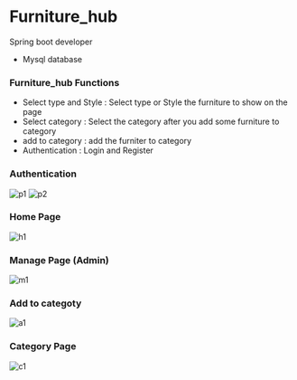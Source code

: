 # Furniture_hub 
Spring boot developer
- Mysql database

### Furniture_hub Functions
- Select type and Style : Select type or Style the furniture to show on the page
- Select category : Select the category after you add some furniture to category
- add to category : add the furniter to category
- Authentication : Login and Register

### Authentication
![p1](https://user-images.githubusercontent.com/71135805/213914288-f6383af2-4225-4bf7-a34b-ef12f1f5893f.jpg)
![p2](https://user-images.githubusercontent.com/71135805/213914291-a56b4aca-c7ed-4d88-8d58-ff91b9b0bdf7.jpg)

### Home Page
![h1](https://user-images.githubusercontent.com/71135805/213914352-3ee2b35d-5b28-42c5-b6e6-0a19ea20f09f.jpg)

### Manage Page (Admin)
![m1](https://user-images.githubusercontent.com/71135805/213914251-309d7f58-0797-477e-8cdb-10cf10191da1.jpg)

### Add to categoty
![a1](https://user-images.githubusercontent.com/71135805/213914316-8ccdd4c1-26de-4c46-9192-f1d7d2d70027.jpg)

### Category Page
![c1](https://user-images.githubusercontent.com/71135805/213914328-d114bc84-4630-49db-8bc5-44c83006634f.jpg)
